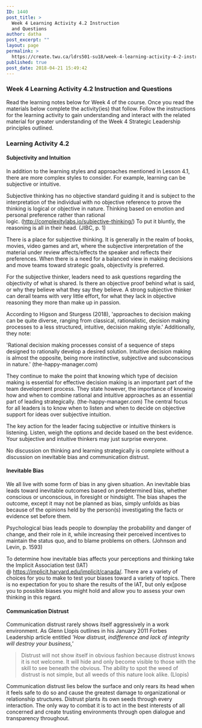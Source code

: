 ```yaml
---
ID: 1440
post_title: >
  Week 4 Learning Activity 4.2 Instruction
  and Questions
author: datha
post_excerpt: ""
layout: page
permalink: >
  https://create.twu.ca/ldrs501-su18/week-4-learning-activity-4-2-instruction-and-questions/
published: true
post_date: 2018-04-21 15:49:42
---
```

<h3>Week 4 Learning Activity 4.2 Instruction and Questions</h3>
Read the learning notes below for Week 4 of the course. Once you read the materials below complete the activity(ies) that follow. Follow the instructions for the learning activity to gain understanding and interact with the related material for greater understanding of the Week 4 Strategic Leadership principles outlined.
<h3>Learning Activity 4.2</h3>
<h4><strong>Subjectivity and Intuition</strong></h4>
In addition to the learning styles and approaches mentioned in Lesson 4.1, there are more complex styles to consider. For example, learning can be subjective or intuitive.

Subjective thinking has no objective standard guiding it and is subject to the interpretation of the individual with no objective reference to prove the thinking is logical or objective in nature. Thinking based on emotion and personal preference rather than rational logic. (http://complexitylabs.io/subjective-thinking/) To put it bluntly, the reasoning is all in their head. (JIBC, p. 1)

There is a place for subjective thinking. It is generally in the realm of books, movies, video games and art, where the subjective interpretation of the material under review affects/effects the speaker and reflects their preferences. When there is a need for a balanced view in making decisions and move teams toward strategic goals, objectivity is preferred.

For the subjective thinker, leaders need to ask questions regarding the objectivity of what is shared. Is there an objective proof behind what is said, or why they believe what they say they believe. A strong subjective thinker can derail teams with very little effort, for what they lack in objective reasoning they more than make up in passion.

According to Higson and Sturgess (2018), 'approaches to decision making can be quite diverse, ranging from classical, rationalistic, decision making processes to a less structured, intuitive, decision making style.' Additionally, they note:

'Rational decision making processes consist of a sequence of steps designed to rationally develop a desired solution. Intuitive decision making is almost the opposite, being more instinctive, subjective and subconscious in nature.' (the-happy-manager.com)

They continue to make the point that knowing which type of decision making is essential for effective decision making is an important part of the team development process. They state however, the importance of knowing how and when to combine rational and intuitive approaches as an essential part of leading strategically. (the-happy-manager.com) The central focus for all leaders is to know when to listen and when to decide on objective support for ideas over subjective intuition.

The key action for the leader facing subjective or intuitive thinkers is listening. Listen, weigh the options and decide based on the best evidence. Your subjective and intuitive thinkers may just surprise everyone.

No discussion on thinking and learning strategically is complete without a discussion on inevitable bias and communication distrust.
<h4>Inevitable Bias</h4>
We all live with some form of bias in any given situation. An inevitable bias leads toward inevitable outcomes based on predetermined bias, whether conscious or unconscious, in foresight or hindsight. The bias shapes the outcome, except it may not be planned as bias, simply unfolds as bias because of the opinions held by the person(s) investigating the facts or evidence set before them.

Psychological bias leads people to downplay the probability and danger of change, and their role in it, while increasing their perceived incentives to maintain the status quo, and to blame problems on others. (Johnson and Levin, p. 1593)

To determine how inevitable bias affects your perceptions and thinking take the Implicit Association test (IAT) @ https://implicit.harvard.edu/implicit/canada/. There are a variety of choices for you to make to test your biases toward a variety of topics. There is no expectation for you to share the results of the IAT, but only ex[pose you to possible biases you might hold and allow you to assess your own thinking in this regard.
<h4>Communication Distrust</h4>
Communication distrust rarely shows itself aggressively in a work environment. As Glenn Llopis outlines in his January 2011 Forbes Leadership article entitled <em>'How distrust, indifference and lack of integrity will destroy your business,' </em>
<blockquote>Distrust will not show itself in obvious fashion because distrust knows it is not welcome. It will hide and only become visible to those with the skill to see beneath the obvious. The ability to spot the weed of distrust is not simple, but all weeds of this nature look alike. (Llopis)</blockquote>
Communication distrust lies below the surface and only rears its head when it feels safe to do so and cause the greatest damage to organizational or relationship structures. Distrust plants its own seeds through every interaction. The only way to combat it is to act in the best interests of all concerned and create trusting environments through open dialogue and transparency throughout.

&nbsp;